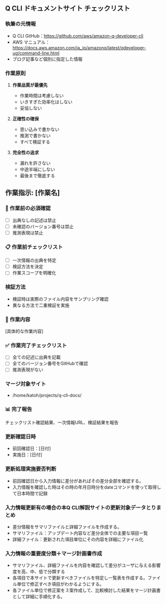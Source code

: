 ## Q CLI ドキュメントサイト チェックリスト

### 執筆の元情報

- Q CLI GitHub：https://github.com/aws/amazon-q-developer-cli
- AWS マニュアル：https://docs.aws.amazon.com/ja_jp/amazonq/latest/qdeveloper-ug/command-line.html
- ブログ記事など個別に指定した情報

### 作業原則

1. **作業品質が最優先**
   - 作業時間は考慮しない
   - いきすぎた効率化はしない
   - 妥協しない

2. **正確性の確保**
   - 思い込みで書かない
   - 推測で書かない
   - すべて検証する

3. **完全性の追求**
   - 漏れを許さない
   - 中途半端にしない
   - 最後まで徹底する

## 作業指示: [作業名]

### 🚫 作業前の必須確認

- [ ] 出典なしの記述は禁止
- [ ] 未確認のバージョン番号は禁止
- [ ] 推測表現は禁止

### 📋 作業前チェックリスト

- [ ] 一次情報の出典を特定
- [ ] 検証方法を決定
- [ ] 作業スコープを明確化

### 検証方法

- 検証時は実際のファイル内容をサンプリング確認
- 異なる方法で二重検証を実施

### 🎯 作業内容
[具体的な作業内容]

### ✅ 作業完了チェックリスト
- [ ] 全ての記述に出典を記載
- [ ] 全てのバージョン番号をGitHubで確認
- [ ] 推測表現がない

### マージ対象サイト

- /home/katoh/projects/q-cli-docs/

### 📊 完了報告
チェックリスト確認結果、一次情報URL、検証結果を報告

### 更新確認日時

- 前回確認日：[日付]
- 実施日：[日付]

### 更新処理実施要否判断

- 前回確認日から入力情報に差分があればその差分全部を確認する。
- 入力情報を確認した時はその時の年月日時分をdateコマンドを使って取得して日本時間で記録

### 入力情報更新有の場合の本Q CLI解説サイトの更新対象データとりまとめ

- 差分情報をサマリファイルと詳細ファイルを作成する。
- サマリファイル：アップデート内容など差分全体での主要な項目一覧
- 詳細ファイル：更新された項目単位にその内容を詳細にファイル化

### 入力情報の重要度分類＋マージ計画書作成

- サマリファイル、詳細ファイルを内容を確認して差分がユーザに与える影響度を高、中、低で分類する
- 各項目で本サイトで更新すべきファイルを特定し一覧表を作成する。ファイル単位で修正すべき項目がわかるようにする。
- 各ファイル単位で修正案を３案作成して、比較検討した結果をマージ計画書として詳細に手順化する。

